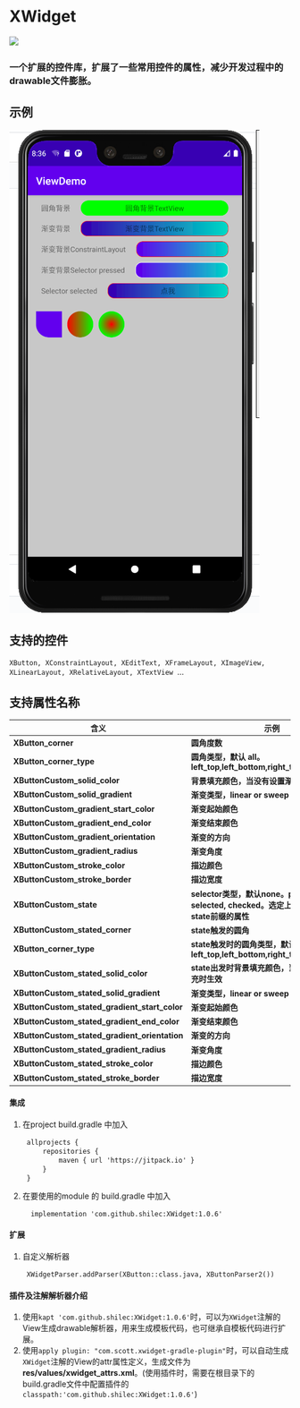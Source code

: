 # XWidget

[![](https://jitpack.io/v/shilec/XWidget.svg)](https://jitpack.io/#shilec/XWidget)

### 一个扩展的控件库，扩展了一些常用控件的属性，减少开发过程中的drawable文件膨胀。

## 示例
<img src="images/1.png"/>

## 支持的控件
`XButton, XConstraintLayout, XEditText, XFrameLayout, XImageView, XLinearLayout, XRelativeLayout, XTextView `...

## 支持属性名称
| 含义 | 示例
--------| ---
**XButton_corner**|**圆角度数**
**XButton_corner_type**|**圆角类型，默认 all。left_top,left_bottom,right_top,right_bottom**
**XButtonCustom_solid_color**|**背景填充颜色，当没有设置渐变填充时生效**
**XButtonCustom_solid_gradient**|**渐变类型，linear or sweep**
**XButtonCustom_gradient_start_color**|**渐变起始颜色**
**XButtonCustom_gradient_end_color**|**渐变结束颜色**
**XButtonCustom_gradient_orientation**|**渐变的方向**
**XButtonCustom_gradient_radius**|**渐变角度**
**XButtonCustom_stroke_color**|**描边颜色**
**XButtonCustom_stroke_border**|**描边宽度**
**XButtonCustom_state**|**selector类型，默认none。pressed, selected, checked。选定上述状态时，触发state前缀的属性**
**XButtonCustom_stated_corner**|**state触发的圆角**
**XButton_corner_type**|**state触发时的圆角类型，默认 all。left_top,left_bottom,right_top,right_bottom**
**XButtonCustom_stated_solid_color**|**state出发时背景填充颜色，当没有设置渐变填充时生效**
**XButtonCustom_stated_solid_gradient**|**渐变类型，linear or sweep**
**XButtonCustom_stated_gradient_start_color**|**渐变起始颜色**
**XButtonCustom_stated_gradient_end_color**|**渐变结束颜色**
**XButtonCustom_stated_gradient_orientation**|**渐变的方向**
**XButtonCustom_stated_gradient_radius**|**渐变角度**
**XButtonCustom_stated_stroke_color**|**描边颜色**
**XButtonCustom_stated_stroke_border**|**描边宽度**

#### 集成

1. 在project build.gradle 中加入

        allprojects {
            repositories {
                maven { url 'https://jitpack.io' }
            }
        }

2. 在要使用的module 的 build.gradle 中加入

         implementation 'com.github.shilec:XWidget:1.0.6'

#### 扩展

1. 自定义解析器

        XWidgetParser.addParser(XButton::class.java, XButtonParser2())

#### 插件及注解解析器介绍
1. 使用`kapt 'com.github.shilec:XWidget:1.0.6'`时，可以为`XWidget`注解的View生成drawable解析器，用来生成模板代码，也可继承自模板代码进行扩展。
2. 使用`apply plugin: "com.scott.xwidget-gradle-plugin"`时，可以自动生成`XWidget`注解的View的attr属性定义，生成文件为**res/values/xwidget_attrs.xml**。(使用插件时，需要在根目录下的build.gradle文件中配置插件的`classpath:'com.github.shilec:XWidget:1.0.6'`)



